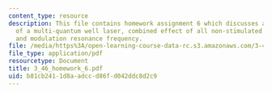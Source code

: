 ```yaml
---
content_type: resource
description: This file contains homework assignment 6 which discusses about five wells
  of a multi-quantum well laser, combined effect of all non-stimulated recombination
  and modulation resonance frequency.
file: /media/https%3A/open-learning-course-data-rc.s3.amazonaws.com/3-46-photonic-materials-and-devices-spring-2006/b81cb2411d8aadccd86fd042ddc8d2c9_3_46_homework_6.pdf
file_type: application/pdf
resourcetype: Document
title: 3_46_homework_6.pdf
uid: b81cb241-1d8a-adcc-d86f-d042ddc8d2c9
---
```

